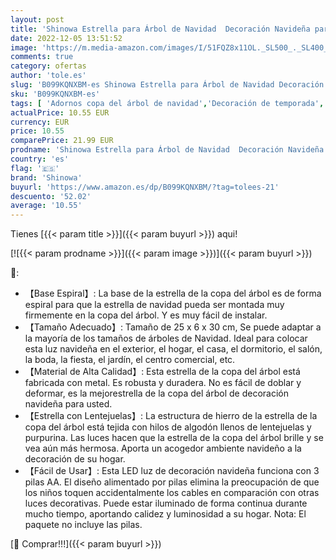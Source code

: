 ```yaml
---
layout: post
title: 'Shinowa Estrella para Árbol de Navidad  Decoración Navideña para la Copa de Árbol con LED Luz con Lentejuelas Brillantes Funcionada con 3AA Pilas para Fiestas Navidad Hogar Casa Jardin  Plata'
date: 2022-12-05 13:51:52
image: 'https://m.media-amazon.com/images/I/51FQZ8x11OL._SL500_._SL400_.jpg'
comments: true
category: ofertas
author: 'tole.es'
slug: 'B099KQNXBM-es Shinowa Estrella para Árbol de Navidad Decoración Navideña...'
sku: 'B099KQNXBM-es'
tags: [ 'Adornos copa del árbol de navidad','Decoración de temporada','Decoración del hogar','Hogar y cocina','navidad','shinowa','🇪🇸', ]
actualPrice: 10.55 EUR
currency: EUR
price: 10.55
comparePrice: 21.99 EUR
prodname: 'Shinowa Estrella para Árbol de Navidad  Decoración Navideña para la Copa de Árbol con LED Luz con Lentejuelas Brillantes Funcionada con 3AA Pilas para Fiestas Navidad Hogar Casa Jardin  Plata'
country: 'es'
flag: '🇪🇸'
brand: 'Shinowa'
buyurl: 'https://www.amazon.es/dp/B099KQNXBM/?tag=tolees-21'
descuento: '52.02'
average: '10.55'
---
```


Tienes [{{< param title >}}]({{< param buyurl >}}) aqui!

[![{{< param prodname >}}]({{< param image >}})]({{< param buyurl >}})

🔎:

- 【Base Espiral】: La base de la estrella de la copa del árbol es de forma espiral para que la estrella de navidad pueda ser montada muy firmemente en la copa del árbol. Y es muy fácil de instalar.
- 【Tamaño Adecuado】: Tamaño de 25 x 6 x 30 cm, Se puede adaptar a la mayoría de los tamaños de árboles de Navidad. Ideal para colocar esta luz navideña en el exterior, el hogar, el casa, el dormitorio, el salón, la boda, la fiesta, el jardín, el centro comercial, etc.
- 【Material de Alta Calidad】: Esta estrella de la copa del árbol está fabricada con metal. Es robusta y duradera. No es fácil de doblar y deformar, es la mejorestrella de la copa del árbol de decoración navideña para usted.
- 【Estrella con Lentejuelas】: La estructura de hierro de la estrella de la copa del árbol está tejida con hilos de algodón llenos de lentejuelas y purpurina. Las luces hacen que la estrella de la copa del árbol brille y se vea aún más hermosa. Aporta un acogedor ambiente navideño a la decoración de su hogar.
- 【Fácil de Usar】: Esta LED luz de decoración navideña funciona con 3 pilas AA. El diseño alimentado por pilas elimina la preocupación de que los niños toquen accidentalmente los cables en comparación con otras luces decorativas. Puede estar iluminado de forma continua durante mucho tiempo, aportando calidez y luminosidad a su hogar. Nota: El paquete no incluye las pilas.

[🛒 Comprar!!!]({{< param buyurl >}})
